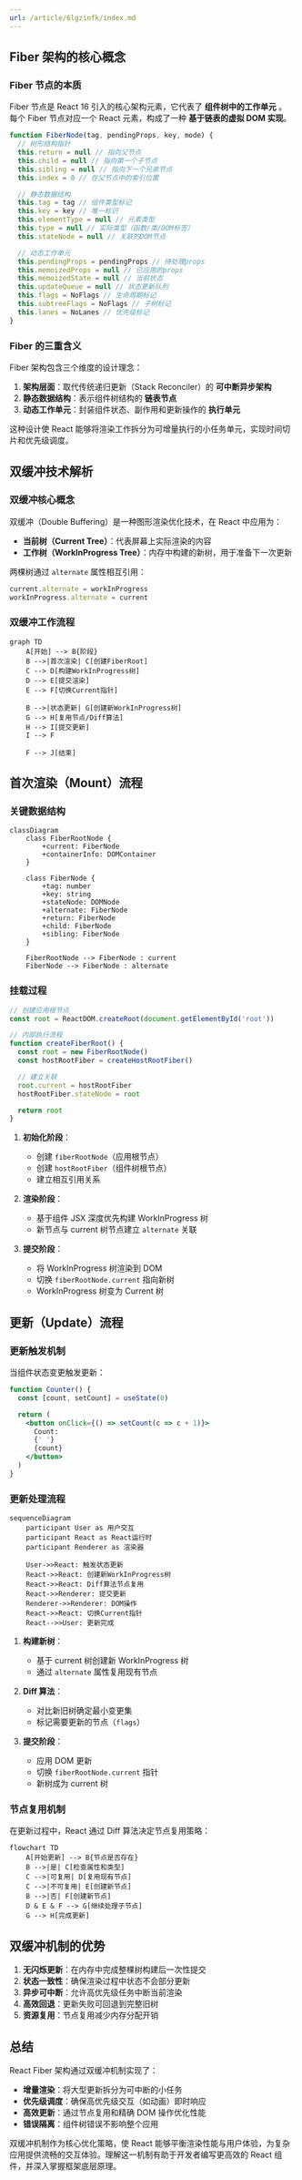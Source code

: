 ```yaml
---
url: /article/6lgzinfk/index.md
---
```

## Fiber 架构的核心概念

### Fiber 节点的本质

Fiber 节点是 React 16 引入的核心架构元素，它代表了 **组件树中的工作单元** 。
每个 Fiber 节点对应一个 React 元素，构成了一种 **基于链表的虚拟 DOM 实现**。

```javascript
function FiberNode(tag, pendingProps, key, mode) {
  // 树形结构指针
  this.return = null // 指向父节点
  this.child = null // 指向第一个子节点
  this.sibling = null // 指向下一个兄弟节点
  this.index = 0 // 在父节点中的索引位置

  // 静态数据结构
  this.tag = tag // 组件类型标记
  this.key = key // 唯一标识
  this.elementType = null // 元素类型
  this.type = null // 实际类型（函数/类/DOM标签）
  this.stateNode = null // 关联的DOM节点

  // 动态工作单元
  this.pendingProps = pendingProps // 待处理props
  this.memoizedProps = null // 已应用的props
  this.memoizedState = null // 当前状态
  this.updateQueue = null // 状态更新队列
  this.flags = NoFlags // 生命周期标记
  this.subtreeFlags = NoFlags // 子树标记
  this.lanes = NoLanes // 优先级标记
}
```

### Fiber 的三重含义

Fiber 架构包含三个维度的设计理念：

1. **架构层面**：取代传统递归更新（Stack Reconciler）的 **可中断异步架构**
2. **静态数据结构**：表示组件树结构的 **链表节点**
3. **动态工作单元**：封装组件状态、副作用和更新操作的 **执行单元**

这种设计使 React 能够将渲染工作拆分为可增量执行的小任务单元，实现时间切片和优先级调度。

## 双缓冲技术解析

### 双缓冲核心概念

双缓冲（Double Buffering）是一种图形渲染优化技术，在 React 中应用为：

* **当前树（Current Tree）**：代表屏幕上实际渲染的内容
* **工作树（WorkInProgress Tree）**：内存中构建的新树，用于准备下一次更新

两棵树通过 `alternate` 属性相互引用：

```javascript
current.alternate = workInProgress
workInProgress.alternate = current
```

### 双缓冲工作流程

```mermaid
graph TD
    A[开始] --> B{阶段}
    B -->|首次渲染| C[创建FiberRoot]
    C --> D[构建WorkInProgress树]
    D --> E[提交渲染]
    E --> F[切换Current指针]

    B -->|状态更新| G[创建新WorkInProgress树]
    G --> H[复用节点/Diff算法]
    H --> I[提交更新]
    I --> F

    F --> J[结束]
```

## 首次渲染（Mount）流程

### 关键数据结构

```mermaid
classDiagram
    class FiberRootNode {
        +current: FiberNode
        +containerInfo: DOMContainer
    }

    class FiberNode {
        +tag: number
        +key: string
        +stateNode: DOMNode
        +alternate: FiberNode
        +return: FiberNode
        +child: FiberNode
        +sibling: FiberNode
    }

    FiberRootNode --> FiberNode : current
    FiberNode --> FiberNode : alternate
```

### 挂载过程

```javascript
// 创建应用根节点
const root = ReactDOM.createRoot(document.getElementById('root'))

// 内部执行流程
function createFiberRoot() {
  const root = new FiberRootNode()
  const hostRootFiber = createHostRootFiber()

  // 建立关联
  root.current = hostRootFiber
  hostRootFiber.stateNode = root

  return root
}
```

1. **初始化阶段**：

   * 创建 `fiberRootNode`（应用根节点）
   * 创建 `hostRootFiber`（组件树根节点）
   * 建立相互引用关系

2. **渲染阶段**：

   * 基于组件 JSX 深度优先构建 WorkInProgress 树
   * 新节点与 current 树节点建立 `alternate` 关联

3. **提交阶段**：

   * 将 WorkInProgress 树渲染到 DOM
   * 切换 `fiberRootNode.current` 指向新树
   * WorkInProgress 树变为 Current 树

## 更新（Update）流程

### 更新触发机制

当组件状态变更触发更新：

```jsx
function Counter() {
  const [count, setCount] = useState(0)

  return (
    <button onClick={() => setCount(c => c + 1)}>
      Count:
      {' '}
      {count}
    </button>
  )
}
```

### 更新处理流程

```mermaid
sequenceDiagram
    participant User as 用户交互
    participant React as React运行时
    participant Renderer as 渲染器

    User->>React: 触发状态更新
    React->>React: 创建新WorkInProgress树
    React->>React: Diff算法节点复用
    React->>Renderer: 提交更新
    Renderer->>Renderer: DOM操作
    React->>React: 切换Current指针
    React-->>User: 更新完成
```

1. **构建新树**：

   * 基于 current 树创建新 WorkInProgress 树
   * 通过 `alternate` 属性复用现有节点

2. **Diff 算法**：

   * 对比新旧树确定最小变更集
   * 标记需要更新的节点（`flags`）

3. **提交阶段**：

   * 应用 DOM 更新
   * 切换 `fiberRootNode.current` 指针
   * 新树成为 current 树

### 节点复用机制

在更新过程中，React 通过 Diff 算法决定节点复用策略：

```mermaid
flowchart TD
    A[开始更新] --> B{节点是否存在}
    B -->|是| C[检查属性和类型]
    C -->|可复用| D[复用现有节点]
    C -->|不可复用| E[创建新节点]
    B -->|否| F[创建新节点]
    D & E & F --> G[继续处理子节点]
    G --> H[完成更新]
```

## 双缓冲机制的优势

1. **无闪烁更新**：在内存中完成整棵树构建后一次性提交
2. **状态一致性**：确保渲染过程中状态不会部分更新
3. **异步可中断**：允许高优先级任务中断当前渲染
4. **高效回退**：更新失败可回退到完整旧树
5. **资源复用**：节点复用减少内存分配开销

## 总结

React Fiber 架构通过双缓冲机制实现了：

* **增量渲染**：将大型更新拆分为可中断的小任务
* **优先级调度**：确保高优先级交互（如动画）即时响应
* **高效更新**：通过节点复用和精确 DOM 操作优化性能
* **错误隔离**：组件树错误不影响整个应用

双缓冲机制作为核心优化策略，使 React 能够平衡渲染性能与用户体验，为复杂应用提供流畅的交互体验。理解这一机制有助于开发者编写更高效的 React 组件，并深入掌握框架底层原理。
